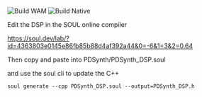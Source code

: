 ![Build WAM](https://github.com/olilarkin/PDSynth/workflows/Build%20WAM/badge.svg)
![Build Native](https://github.com/olilarkin/PDSynth/workflows/Build%20Native/badge.svg)

Edit the DSP in the SOUL online compiler

https://soul.dev/lab/?id=4363803e0145e86fb85b88d4af392a44&0=-6&1=3&2=0.64

Then copy and paste into PDSynth/PDSynth_DSP.soul

and use the soul cli to update the C++

```soul generate --cpp PDSynth_DSP.soul --output=PDSynth_DSP.h```

